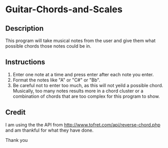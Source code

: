 # Guitar-Chords-and-Scales

## Description

This program will take musical notes from the user and give them what possible chords those notes could be in.

## Instructions

1. Enter one note at a time and press enter after each note you enter. 
2. Format the notes like "A" or "C#" or "Bb".
3. Be careful not to enter too much, as this will not yeild a possible chord. Musically, too many notes results more in a chord cluster or a combination of chords that are too complex for this program to show.

## Credit

I am using the the API from http://www.tofret.com/api/reverse-chord.php and am thankful for what they have done.

Thank you
